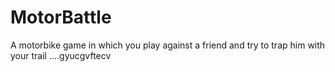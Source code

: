 # MotorBattle
A motorbike game in which you play against a friend and try to trap him with your trail ....gyucgvftecv

